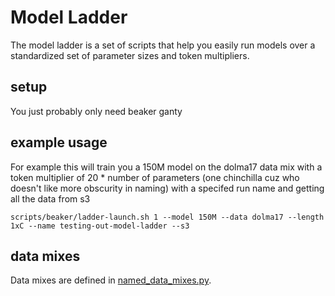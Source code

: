 # Model Ladder

The model ladder is a set of scripts that help you easily run models over a standardized set of parameter sizes and token multipliers.

## setup
You just probably only need beaker ganty

## example usage
For example this will train you a 150M model on the dolma17 data mix with a token multiplier of 20 * number of parameters (one chinchilla cuz who doesn't like more obscurity in naming) with a specifed run name and getting all the data from s3
```
scripts/beaker/ladder-launch.sh 1 --model 150M --data dolma17 --length 1xC --name testing-out-model-ladder --s3
```

## data mixes
Data mixes are defined in [named_data_mixes.py](olmo/data/named_data_mixes.py).